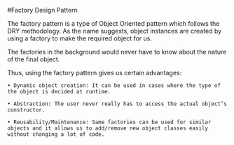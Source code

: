#Factory Design Pattern

The factory pattern is a type of Object Oriented pattern which follows the DRY methodology. As the name suggests, object instances are created by using a factory to make the required object for us.

The factories in the background would never have to know about the nature of the final object.

Thus, using the factory pattern gives us certain advantages:

    • Dynamic object creation: It can be used in cases where the type of the object is decided at runtime.
    
    • Abstraction: The user never really has to access the actual object’s constructor.
    
    • Reusability/Maintenance: Same factories can be used for similar objects and it allows us to add/remove new object classes easily without changing a lot of code.